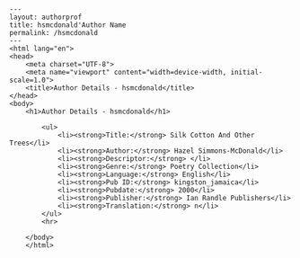 
    ---
    layout: authorprof
    title: hsmcdonald'Author Name 
    permalink: /hsmcdonald
    ---
    <html lang="en">
    <head>
        <meta charset="UTF-8">
        <meta name="viewport" content="width=device-width, initial-scale=1.0">
        <title>Author Details - hsmcdonald</title>
    </head>
    <body>
        <h1>Author Details - hsmcdonald</h1>
        
            <ul>
                <li><strong>Title:</strong> Silk Cotton And Other Trees</li>
                <li><strong>Author:</strong> Hazel Simmons-McDonald</li>
                <li><strong>Descriptor:</strong> </li>
                <li><strong>Genre:</strong> Poetry Collection</li>
                <li><strong>Language:</strong> English</li>
                <li><strong>Pub ID:</strong> kingston_jamaica</li>
                <li><strong>Pubdate:</strong> 2000</li>
                <li><strong>Publisher:</strong> Ian Randle Publishers</li>
                <li><strong>Translation:</strong> n</li>
            </ul>
            <hr>
            
        </body>
        </html>
        